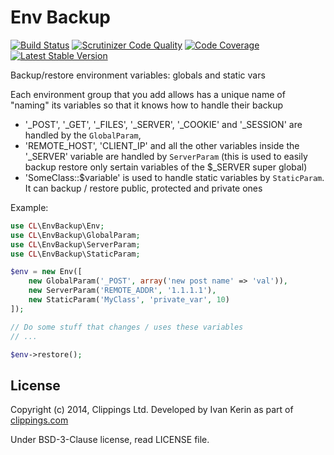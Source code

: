 Env Backup
==========

[![Build Status](https://travis-ci.org/clippings/env-backup.png?branch=master)](https://travis-ci.org/clippings/env-backup)
[![Scrutinizer Code Quality](https://scrutinizer-ci.com/g/clippings/env-backup/badges/quality-score.png?s=5e12a9e615449e2b63cc5bae31fc92f6bb977ca4)](https://scrutinizer-ci.com/g/clippings/env-backup/)
[![Code Coverage](https://scrutinizer-ci.com/g/clippings/env-backup/badges/coverage.png?s=bf4be88c910271150acc5fb0ce2bd1d0585ea524)](https://scrutinizer-ci.com/g/clippings/env-backup/)
[![Latest Stable Version](https://poser.pugx.org/clippings/env-backup/v/stable.png)](https://packagist.org/packages/clippings/env-backup)

Backup/restore environment variables: globals and static vars

Each environment group that you add allows has a unique name of "naming" its variables so that it knows how to handle their backup

 - '\_POST', '\_GET', '\_FILES', '\_SERVER', '\_COOKIE' and '\_SESSION' are handled by the `GlobalParam`,
 - 'REMOTE\_HOST', 'CLIENT\_IP' and all the other variables inside the '\_SERVER' variable are handled by `ServerParam` (this is used to easily backup restore only sertain variables of the $_SERVER super global)
 - 'SomeClass::$variable' is used to handle static variables by `StaticParam`. It can backup / restore public, protected and private ones

Example:

```php
use CL\EnvBackup\Env;
use CL\EnvBackup\GlobalParam;
use CL\EnvBackup\ServerParam;
use CL\EnvBackup\StaticParam;

$env = new Env([
    new GlobalParam('_POST', array('new post name' => 'val')),
    new ServerParam('REMOTE_ADDR', '1.1.1.1'),
    new StaticParam('MyClass', 'private_var', 10)
]);

// Do some stuff that changes / uses these variables
// ...

$env->restore();
```

## License

Copyright (c) 2014, Clippings Ltd. Developed by Ivan Kerin as part of [clippings.com](http://clippings.com)

Under BSD-3-Clause license, read LICENSE file.
